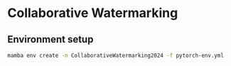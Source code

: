 # Collaborative Watermarking


## Environment setup

```bash
mamba env create -n CollaborativeWatermarking2024 -f pytorch-env.yml
```
